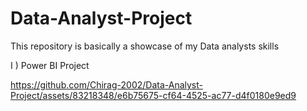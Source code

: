 # Data-Analyst-Project
This repository is basically a showcase of my Data analysts skills

I ) Power BI Project 



https://github.com/Chirag-2002/Data-Analyst-Project/assets/83218348/e6b75675-cf64-4525-ac77-d4f0180e9ed9

